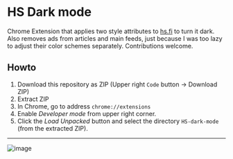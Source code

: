 # HS Dark mode

Chrome Extension that applies two style attributes to [hs.fi](https://hs.fi) to turn it dark. Also removes ads from articles and main feeds, just because I was too lazy to adjust their color schemes separately. Contributions welcome.

## Howto

1. Download this repository as ZIP (Upper right `Code` button -> Download ZIP)
2. Extract ZIP
3. In Chrome, go to address `chrome://extensions`
4. Enable _Developer mode_ from upper right corner.
5. Click the _Load Unpacked_ button and select the directory `HS-dark-mode` (from the extracted ZIP).

---

![image](https://user-images.githubusercontent.com/50331907/149663801-93054036-8414-47c1-b225-84ce4846f740.png)
